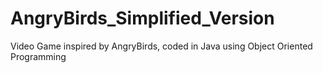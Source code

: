 # AngryBirds_Simplified_Version
Video Game inspired by AngryBirds, coded in Java using Object Oriented Programming
